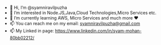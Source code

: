 - 👋 Hi, I’m @syamniravilpuzha
- 👀 I’m interested in Node.JS,Java,Cloud Technologies,Micro Services etc.
- 🌱 I’m currently learning AWS, Micro Services and much more ❤️
- 📫 You can reach me on my email: syamniravilpuzha@gmail.com  
- 📫 My Linked in page: https://www.linkedin.com/in/syam-mohan-80bb02212/

<!---
syamniravilpuzha/syamniravilpuzha is a ✨ special ✨ repository because its `README.md` (this file) appears on your GitHub profile.
You can click the Preview link to take a look at your changes.
--->
